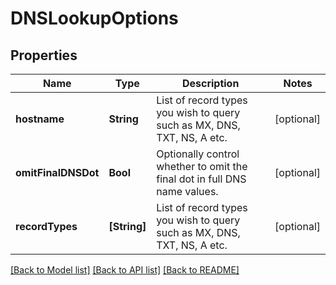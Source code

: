 # DNSLookupOptions

## Properties
Name | Type | Description | Notes
------------ | ------------- | ------------- | -------------
**hostname** | **String** | List of record types you wish to query such as MX, DNS, TXT, NS, A etc. | [optional] 
**omitFinalDNSDot** | **Bool** | Optionally control whether to omit the final dot in full DNS name values. | [optional] 
**recordTypes** | **[String]** | List of record types you wish to query such as MX, DNS, TXT, NS, A etc. | [optional] 

[[Back to Model list]](../README#documentation-for-models) [[Back to API list]](../README#documentation-for-api-endpoints) [[Back to README]](../README)



